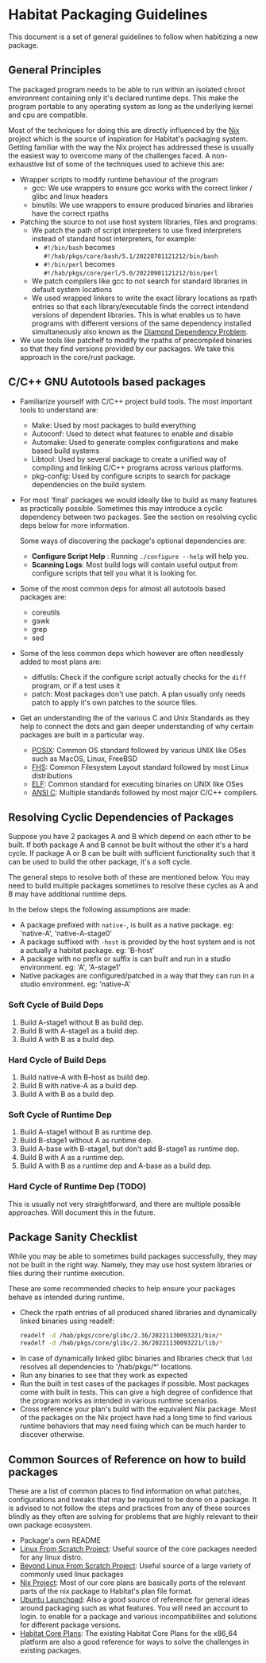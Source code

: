 # Habitat Packaging Guidelines

This document is a set of general guidelines to follow when habitizing a new package.

## General Principles
The packaged program needs to be able to run within an isolated chroot environment containing
only it's declared runtime deps. This make the program portable to any operating system as
long as the underlying kernel and cpu are compatible. 

Most of the techniques for doing this are directly influenced by the [Nix](https://github.com/NixOS/nixpkgs) project which 
is the source of inspiration for Habitat's packaging system. Getting familiar with the way 
the Nix project has addressed these is usually the easiest way to overcome many of the 
challenges faced.
A non-exhaustive list of some of the techniques used to achieve this are:
- Wrapper scripts to modify runtime behaviour of the program
  - gcc: We use wrappers to ensure gcc works with the correct linker / glibc and linux headers
  - binutils: We use wrappers to ensure produced binaries and libraries have the correct rpaths
- Patching the source to not use host system libraries, files and programs:
  - We patch the path of script interpreters to use fixed interpreters instead of standard host interpreters, for example:
    - `#!/bin/bash` becomes `#!/hab/pkgs/core/bash/5.1/20220701121212/bin/bash`
    - `#!/bin/perl` becomes `#!/hab/pkgs/core/perl/5.0/20220901121212/bin/perl`
  - We patch compilers like gcc to not search for standard libraries in default system locations
  - We used wrapped linkers to write the exact library locations as rpath entries so that each 
    library/executable finds the correct intendend versions of dependent libraries. This is what
    enables us to have programs with different versions of the same dependency installed
    simultaneously also known as the [Diamond Dependency Problem](https://jlbp.dev/what-is-a-diamond-dependency-conflict).
- We use tools like patchelf to modify the rpaths of precompiled binaries so that they find versions
  provided by our packages. We take this approach in the core/rust package.

## C/C++ GNU Autotools based packages

- Familiarize yourself with C/C++ project build tools. The most important tools to understand
  are:
    - Make: Used by most packages to build everything
    - Autoconf: Used to detect what features to enable and disable
    - Automake: Used to generate complex configurations and make based build systems
    - Libtool: Used by several package to create a unified way of compiling and linking C/C++
      programs across various platforms.
    - pkg-config: Used by configure scripts to search for package dependencies on the build system.

- For most 'final' packages we would ideally like to build as many features as practically 
  possible. Sometimes this may introduce a cyclic dependency between two packages. 
  See the section on resolving cyclic deps below for more information.

  Some ways of discovering the package's optional dependencies are:
    - **Configure Script Help** : Running `./configure --help` will help you.
    - **Scanning Logs**: Most build logs will contain useful output from configure scripts that
      tell you what it is looking for. 
      
- Some of the most common deps for almost all autotools based packages are:
    - coreutils
    - gawk
    - grep
    - sed
- Some of the less common deps which however are often needlessly added to most plans are:
    - diffutils: Check if the configure script actually checks for the `diff` program, or if a test uses it
    - patch: Most packages don't use patch. A plan usually only needs patch to apply it's own patches 
    to the source files.

- Get an understanding the of the various C and Unix Standards as they help to connect the dots and gain deeper understanding
  of why certain packages are built in a particular way.
  - [POSIX](https://en.wikipedia.org/wiki/POSIX): Common OS standard followed by various UNIX like OSes such as MacOS, Linux, FreeBSD
  - [FHS](https://en.wikipedia.org/wiki/Filesystem_Hierarchy_Standard): Common Filesystem Layout standard followed by most Linux distributions
  - [ELF](https://en.wikipedia.org/wiki/Executable_and_Linkable_Format): Common standard for executing binaries on UNIX like OSes
  - [ANSI C](https://en.wikipedia.org/wiki/ANSI_C): Multiple standards followed by most major C/C++ compilers.

## Resolving Cyclic Dependencies of Packages

Suppose you have 2 packages A and B which depend on each other to be built.
If both package A and B cannot be built without the other it's a hard cycle.
If package A or B can be built with sufficient functionality such that it can be used 
to build the other package, it's a soft cycle.

The general steps to resolve both of these are mentioned below.
You may need to build multiple packages sometimes to resolve these cycles as A and B
may have additional runtime deps. 

In the below steps the following assumptions are made:
- A package prefixed with `native-`, is built as a native package. eg: 'native-A', 'native-A-stage0'
- A package suffixed with `-host` is provided by the host system and is not a actually 
  a habitat package. eg: 'B-host'
- A package with no prefix or suffix is can built and run in a studio environment. eg: 'A', 'A-stage1'
- Native packages are configured/patched in a way that they can run in a studio environment. eg: 'native-A'

### Soft Cycle of Build Deps
1. Build A-stage1 without B as build dep.
2. Build B with A-stage1 as a build dep.
3. Build A with B as a build dep.

### Hard Cycle of Build Deps
1. Build native-A with B-host as build dep.
2. Build B with native-A as a build dep.
3. Build A with B as a build dep.

### Soft Cycle of Runtime Dep
1. Build A-stage1 without B as runtime dep.
2. Build B-stage1 without A as runtime dep.
3. Build A-base with B-stage1, but don't add B-stage1 as runtime dep.
4. Build B with A as a runtime dep.
5. Build A with B as a runtime dep and A-base as a build dep.

### Hard Cycle of Runtime Dep (TODO)
This is usually not very straightforward, and there are multiple possible approaches.
Will document this in the future.

## Package Sanity Checklist 

While you may be able to sometimes build packages successfully, they may not be built in the right
way. Namely, they may use host system libraries or files during their runtime execution.

These are some recommended checks to help ensure your packages behave as intended during runtime.
- Check the rpath entries of all produced shared libraries and dynamically linked binaries using readelf:
  ```bash
  readelf -d /hab/pkgs/core/glibc/2.36/20221130093221/bin/*
  readelf -d /hab/pkgs/core/glibc/2.36/20221130093221/lib/*
  ```
- In case of dynamically linked glibc binaries and libraries check that `ldd` resolves all dependencies to 
  '/hab/pkgs/*' locations.
- Run any binaries to see that they work as expected
- Run the built in test cases of the packages if possible. Most packages come with built in tests.
  This can give a high degree of confidence that the program works as intended in various runtime scenarios.
- Cross reference your plan's build with the equivalent Nix package. Most of the packages on the Nix project
  have had a long time to find various runtime behaviors that may need fixing which can be much harder to 
  discover otherwise.

## Common Sources of Reference on how to build packages

These are a list of common places to find information on what patches, configurations and tweaks that
may be required to be done on a package. It is advised to not follow the steps and practices from any of 
these sources blindly as they often are solving for problems that are highly relevant to their own 
package ecosystem.

- Package's own README
- [Linux From Scratch Project](https://clfs.org/~kb0iic/lfs-systemd/index.html): Useful source of the core packages needed for any linux distro.
- [Beyond Linux From Scratch Project](https://www.linuxfromscratch.org/blfs/view/stable/): Useful source of a large variety of commonly used linux packages
- [Nix Project](https://github.com/NixOS/nixpkgs): Most of our core plans are basically ports of the relevant parts of the nix package to 
  Habitat's plan file format.
- [Ubuntu Launchpad](https://launchpad.net/ubuntu): Also a good source of reference for general ideas around packaging such as what features. You will need an account to login.
  to enable for a package and various incompatibilites and solutions for different package versions.
- [Habitat Core Plans](https://github.com/habitat-sh/core-plans): The existing Habitat Core Plans for the x86_64 platform are also a good reference 
  for ways to solve the challenges in existing packages.
